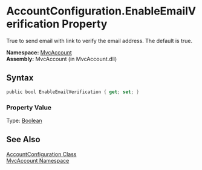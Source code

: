 AccountConfiguration.EnableEmailVerification Property
=====================================================
True to send email with link to verify the email address. The default is true.

**Namespace:** [MvcAccount][1]  
**Assembly:** MvcAccount (in MvcAccount.dll)

Syntax
------

```csharp
public bool EnableEmailVerification { get; set; }
```

### Property Value
Type: [Boolean][2]

See Also
--------
[AccountConfiguration Class][3]  
[MvcAccount Namespace][1]  

[1]: ../README.md
[2]: http://msdn2.microsoft.com/en-us/library/a28wyd50
[3]: README.md